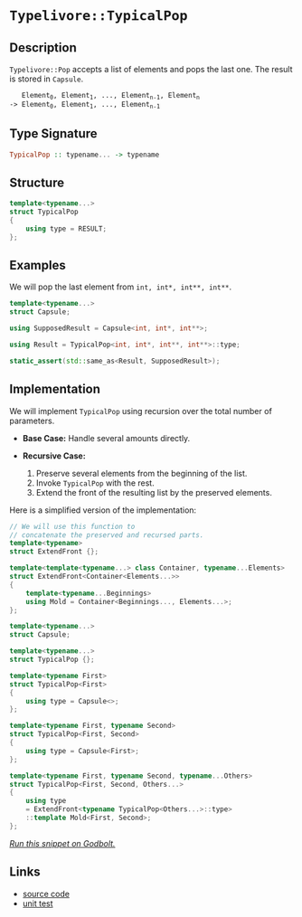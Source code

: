 <!-- Copyright 2024 Feng Mofan
SPDX-License-Identifier: Apache-2.0 -->

# `Typelivore::TypicalPop`

## Description

`Typelivore::Pop` accepts a list of elements and pops the last one. The result is stored in `Capsule`.

<pre><code>   Element<sub>0</sub>, Element<sub>1</sub>, ..., Element<sub>n-1</sub>, Element<sub>n</sub>
-> Element<sub>0</sub>, Element<sub>1</sub>, ..., Element<sub>n-1</sub></code></pre>

## Type Signature

```Haskell
TypicalPop :: typename... -> typename
```

## Structure

```C++
template<typename...>
struct TypicalPop
{
    using type = RESULT;
};
```

## Examples

We will pop the last element from `int, int*, int**, int**`.

```C++
template<typename...>
struct Capsule;

using SupposedResult = Capsule<int, int*, int**>;

using Result = TypicalPop<int, int*, int**, int**>::type;

static_assert(std::same_as<Result, SupposedResult>);
```

## Implementation

We will implement `TypicalPop` using recursion over the total number of parameters.

- **Base Case:** Handle several amounts directly.
- **Recursive Case:**

  1. Preserve several elements from the beginning of the list.
  2. Invoke `TypicalPop` with the rest.
  3. Extend the front of the resulting list by the preserved elements.

Here is a simplified version of the implementation:

```C++
// We will use this function to
// concatenate the preserved and recursed parts.
template<typename>
struct ExtendFront {};

template<template<typename...> class Container, typename...Elements>
struct ExtendFront<Container<Elements...>>
{
    template<typename...Beginnings>
    using Mold = Container<Beginnings..., Elements...>;
};

template<typename...>
struct Capsule;

template<typename...>
struct TypicalPop {};

template<typename First>
struct TypicalPop<First>
{
    using type = Capsule<>;
};

template<typename First, typename Second>
struct TypicalPop<First, Second>
{
    using type = Capsule<First>;
};

template<typename First, typename Second, typename...Others>
struct TypicalPop<First, Second, Others...>
{
    using type
    = ExtendFront<typename TypicalPop<Others...>::type>
    ::template Mold<First, Second>;
};
```

[*Run this snippet on Godbolt.*](https://godbolt.org/#z:OYLghAFBqd5QCxAYwPYBMCmBRdBLAF1QCcAaPECAMzwBtMA7AQwFtMQByARg9KtQYEAysib0QXACx8BBAKoBnTAAUAHpwAMvAFYTStJg1DIApACYAQuYukl9ZATwDKjdAGFUtAK4sGIAKwAzKSuADJ4DJgAcj4ARpjEAdIADqgKhE4MHt6%2BeqnpjgLhkTEs8YmSAOy2mPaFDEIETMQE2T5%2BQTV1mY3NBMXRcQlJtk0tbblco30DpeUgVQCUtqhexMjsHOaBEcjeWADUJoFuXo60hACex9gmGgCCd/cA9M8HAOqYBwDudLQHXiUBwICDwCgOVC8DAcmWBqCerwOaGhTAIjFRXxBX2SxEwSmIADdMOgDoYSbjkGslCTkn0FAA6J5oljJAxo45uAiXZLotg3J4KAjELwOA7YVRohjoABixFkR0qVkqABFjlYHkzMCy2ZgOczWRi9dzeZh6WabkiDApwR5BEwIglSMDjcw2Gb6dh6GxBAp%2BQ9BcLReLJTK5YIObamg7iBzPVrGAQGebArcU08TIqngds8CtQb2ScuTzXaazRZMMAIgwIsBfWmHjmAekjAcALKeEnHZUHSP2yIxk7lysMatGJP0p1x72J938wLqx4qtXph76nVG4usUuM%2Bv3AMigg9pjJBReejLjWrvPrwsurez3f70UAFW5eFEtGUqGSCqVqvnK73Guhq3pubAHNKeDEIKfp7kKB4HK%2ByTvmIX7JBykHQQQsEZgujaAjWzo8kcgTdm4x6nueJxzguGb/rRV7aiBnJ3uBmGCk6RYmgcQiYMi6CwU%2Bh5IShn7fhhUEcTxfECAJu64VmOYES2XEkWRFFnrqJzsdhaYARqS76Y8jH5lpLFgV8OmcaxXy8fx1kWe6ADyWLQYJ8Evm%2BH5oRJWFOnZslOi5CAJOOOGZg2SnNsARG6pF2ZdmKEquLKsgbtxIneeJJzBaFD7YCAIBcbBjaFcBaJth2vlSQFUo0emhkMS8ABUrVte1zwIm1z7YEIz5tZ1DzPO1I3NYNxmPGYOzQvsXwcmcdBXDhJk3uZJr5QKHmHuRJ6aReE3KTFQheMk%2BTEgASniZ6HolO2UWZEQEE6j3Nc9gitfVl73IdByXZRN2kYhXmodlbiPW9BCvQcL1QzDNxlca%2B2bai74APpMNaCQEBAgroIVChbujdZuH913%2BSdZ3oKTtC6dgixqhwyy0Jw/i8H4HBaKQqCcG41jWAcCirOsc1TTwpAEJojPLAA1gEZj0pUZiSAAHMr/gaAAnP4ZgaAAbMrwTMxwki8CwEgaBopDs5z3McLwCggJbEsc4zpBwLAMCICAqwEMkZzkJQaAsnQCRRFunCqMrusALS65IBzAMgyAHFI9JmLwxKECQeB41M/CCCIYjsFIMiCIoKjqC7pC6FM3zEMenA8EzLNs5LXOcE5Zx%2B4eqBUAckcx3HCdJynkhpwcEAeMH9DEEcouLLwztaMsEBIEHyEzwHEDryHiTAFIZh8HQaLQZQsRt7EETNJcje8JfzDEJcTmxNofHO2LQfTk5DC0DfVdYLELwwByK0FoA7bgvAsAsEMMAcQ/8oJvzwEScBnNMCqD4mcTYYtHq1DbhcWI9dH4eCwG3IUeAzYQNIESYgsQ0iYGVFqGBFwjCS2WFQAwtYABqeBMDfCcsWW%2BpdhAfmLtIfO8glBqDbjXfQMCUB80sPoPAsQHaQGWN%2Beo4Do64y7KYSw1gda8FQNQ4gOc8TwGWHYRBzgICuAmH4KYYQHRzGGFMfIGQBD2LyGkDxDBZhDESFMKxMIBC9HGJ4doehgn1DCf0ZxASoljFaBEyY0wWj%2BLKK4yxQsNgSGbhwVmVs26237lHWO8dE7J1TmYCeuAs6z22FwBe4tWHLBCkwLAiQIAywWIEekGtAiVEkBoSQStdYW38LrDW%2BhOAm1IGbQIXB6S6y4PrDWytVn%2BEkFwfwAzdZFKrrbe2jsWkuxXp7Ve3su7%2BwoNvVA09Q7hw4M0FgBJKjRyYJaGBKcNb0iWag/ARBTG5yEYXcQJdxHlykVXXQh864Nwgfkwp1sjEd2uT3PuLy3kfK%2BS2Lgvz/kTynhvBIc9AhmGaUvV2lyd6b1ubS4YWL3l7BgfirglsaA01CmfC%2BV9H6CPvtfZ%2Br8HCCM/gmb%2Bv824AKASAsBgioFMM2JzfAFJHDILbmgjBaJBE4KNpzfBhDLjEOVYvUxFCxbUNoUoBh0CjDMNAGcvgHCFDcN4fwxggjxFgtEUIqFldOawtkSwvRVhFH4NUd0rmyRNGcG0QQOSypQ0GJtiYsxkbLG1GsX4WxUovGOKlBk%2BYbifH1HzaQdx9Qi2uK6Nm2J5bok9CSdWwJaTkk5AcW2lteSVhrFyU0mZBTW6HM4KSYgrz3mfJZXigl9INC1MBSQMlTTF6tNIO0zplB8lzIWb8kZlRdmVEqIEUZkg45TBRe3O2tgTlUvOfAS5Ptu5bwZcQMObBOAvKHiwBQBJk4EnxfSHUgoM6LuBXob1IiJBiNkP66RIBgjwuSLfJFw6bZot9mcA4vcx0sG/b%2B/9gHgOHknvcklDSpqBEpawt2a8yO7xffRmeIA/2nVRgBjWqNiPo3HXHI%2BXLT4QHPlXQV/LKGiafi/N%2BYr7lfx/n/FVmBAHALEPKyhir7WmtIKqxBGqq5aspDqyheq8HKKNSa0h5rBFWrobaphNYaPsKYFwnhfCBGUMg0XaDfrJEBp0Ah4NxgFE2AjRY6NsaODPFxvI/RlhDFczTVgDNtaQk5rsSkztTiSgJJLQUTI5bK2ZG7UErNqX60ZaiaVmJzb4mZNbYKPoDaavZbqz2wWfbi6oYOehjguH8N/oOBxoDGJBQLvqcu6jZy2mYA6cMKNRsd0gDML8wIgR/Dq22RbVblR9bddRdeh2Ts12yyqGnA9XApAa33QMrg1QjaBDQ/t1dU3B3pz21e57y9ljUPSM4SQQA)

## Links

- [source code](../../../../conceptrodon/descend/typelivore/pop.hpp)
- [unit test](../../../../tests/unit/metafunctions/typelivore/typical_pop.test.hpp)
